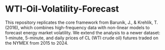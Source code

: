 # WTI-Oil-Volatility-Forecast
This repository replicates the core framework from Baruník, J., &amp; Krehlík, T. (2016), which combines high-frequency data with non-linear models to forecast energy market volatility. We extend the analysis to a newer dataset: 1-minute, 5-minute, and daily prices of CL (WTI crude oil) futures traded on the NYMEX from 2015 to 2024.
